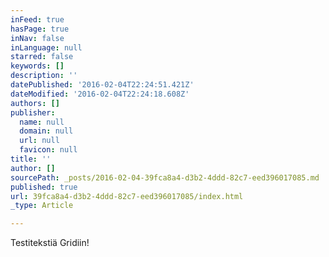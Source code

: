 ```yaml
---
inFeed: true
hasPage: true
inNav: false
inLanguage: null
starred: false
keywords: []
description: ''
datePublished: '2016-02-04T22:24:51.421Z'
dateModified: '2016-02-04T22:24:18.608Z'
authors: []
publisher:
  name: null
  domain: null
  url: null
  favicon: null
title: ''
author: []
sourcePath: _posts/2016-02-04-39fca8a4-d3b2-4ddd-82c7-eed396017085.md
published: true
url: 39fca8a4-d3b2-4ddd-82c7-eed396017085/index.html
_type: Article

---
```

Testitekstiä Gridiin!